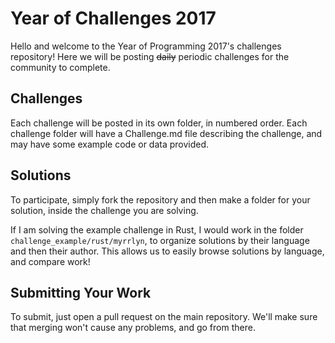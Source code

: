 # Year of Challenges 2017

Hello and welcome to the Year of Programming 2017's challenges repository! Here
we will be posting ~~daily~~ periodic challenges for the community to complete.

## Challenges

Each challenge will be posted in its own folder, in numbered order. Each
challenge folder will have a Challenge.md file describing the challenge, and may
have some example code or data provided.

## Solutions

To participate, simply fork the repository and then make a folder for your
solution, inside the challenge you are solving.

If I am solving the example challenge in Rust, I would work in the folder
`challenge_example/rust/myrrlyn`, to organize solutions by their language and
then their author. This allows us to easily browse solutions by language, and
compare work!

## Submitting Your Work

To submit, just open a pull request on the main repository. We'll make sure
that merging won't cause any problems, and go from there.
